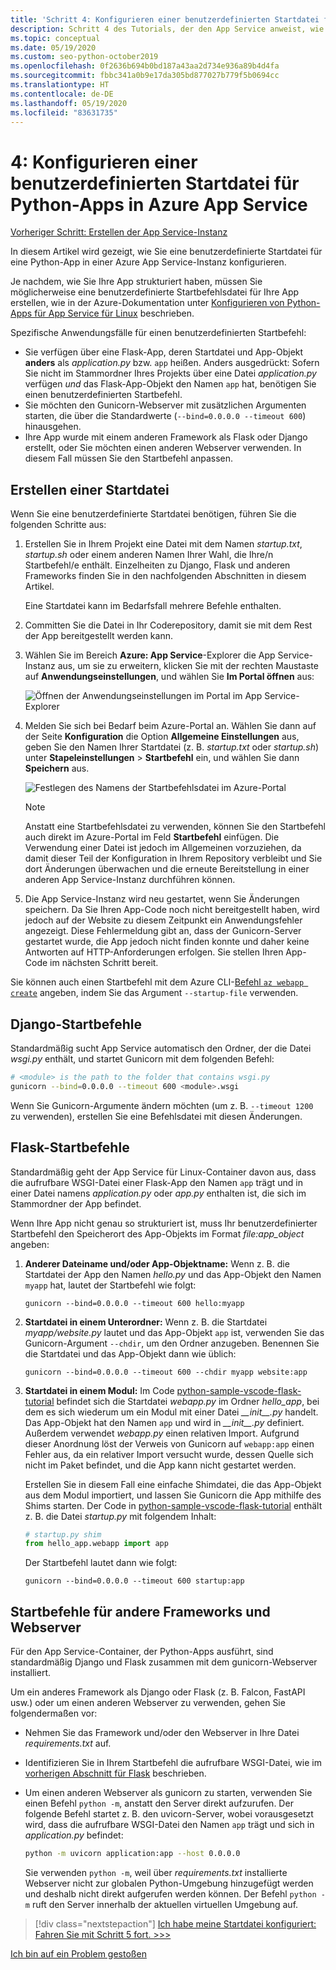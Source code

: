 ```yaml
---
title: 'Schritt 4: Konfigurieren einer benutzerdefinierten Startdatei für Python-Apps in Azure App Service für Linux'
description: Schritt 4 des Tutorials, der den App Service anweist, wie die Web-App gestartet wird, einschließlich spezifischer Anweisungen für Django, Flask und andere Frameworks.
ms.topic: conceptual
ms.date: 05/19/2020
ms.custom: seo-python-october2019
ms.openlocfilehash: 0f2636b694b0bd187a43aa2d734e936a89b4d4fa
ms.sourcegitcommit: fbbc341a0b9e17da305bd877027b779f5b0694cc
ms.translationtype: HT
ms.contentlocale: de-DE
ms.lasthandoff: 05/19/2020
ms.locfileid: "83631735"
---
```

# <a name="4-configure-a-custom-startup-file-for-python-apps-on-azure-app-service"></a>4: Konfigurieren einer benutzerdefinierten Startdatei für Python-Apps in Azure App Service

[Vorheriger Schritt: Erstellen der App Service-Instanz](tutorial-deploy-app-service-on-linux-03.md)

In diesem Artikel wird gezeigt, wie Sie eine benutzerdefinierte Startdatei für eine Python-App in einer Azure App Service-Instanz konfigurieren.

Je nachdem, wie Sie Ihre App strukturiert haben, müssen Sie möglicherweise eine benutzerdefinierte Startbefehlsdatei für Ihre App erstellen, wie in der Azure-Dokumentation unter [Konfigurieren von Python-Apps für App Service für Linux](https://docs.microsoft.com/azure/app-service/containers/how-to-configure-python) beschrieben.

Spezifische Anwendungsfälle für einen benutzerdefinierten Startbefehl:

- Sie verfügen über eine Flask-App, deren Startdatei und App-Objekt **anders** als *application.py* bzw. `app` heißen. Anders ausgedrückt: Sofern Sie nicht im Stammordner Ihres Projekts über eine Datei *application.py* verfügen *und* das Flask-App-Objekt den Namen `app` hat, benötigen Sie einen benutzerdefinierten Startbefehl.
- Sie möchten den Gunicorn-Webserver mit zusätzlichen Argumenten starten, die über die Standardwerte (`--bind=0.0.0.0 --timeout 600`) hinausgehen.
- Ihre App wurde mit einem anderen Framework als Flask oder Django erstellt, oder Sie möchten einen anderen Webserver verwenden. In diesem Fall müssen Sie den Startbefehl anpassen.

## <a name="create-a-startup-file"></a>Erstellen einer Startdatei

Wenn Sie eine benutzerdefinierte Startdatei benötigen, führen Sie die folgenden Schritte aus:

1. Erstellen Sie in Ihrem Projekt eine Datei mit dem Namen *startup.txt*, *startup.sh* oder einem anderen Namen Ihrer Wahl, die Ihre/n Startbefehl/e enthält. Einzelheiten zu Django, Flask und anderen Frameworks finden Sie in den nachfolgenden Abschnitten in diesem Artikel.

    Eine Startdatei kann im Bedarfsfall mehrere Befehle enthalten.

1. Committen Sie die Datei in Ihr Coderepository, damit sie mit dem Rest der App bereitgestellt werden kann.

1. Wählen Sie im Bereich **Azure: App Service**-Explorer die App Service-Instanz aus, um sie zu erweitern, klicken Sie mit der rechten Maustaste auf **Anwendungseinstellungen**, und wählen Sie **Im Portal öffnen** aus:

    ![Öffnen der Anwendungseinstellungen im Portal im App Service-Explorer](media/deploy-azure/open-application-settings-in-portal-for-app-service.png)

1. Melden Sie sich bei Bedarf beim Azure-Portal an. Wählen Sie dann auf der Seite **Konfiguration** die Option **Allgemeine Einstellungen** aus, geben Sie den Namen Ihrer Startdatei (z. B. *startup.txt* oder *startup.sh*) unter **Stapeleinstellungen** > **Startbefehl** ein, und wählen Sie dann **Speichern** aus.

    ![Festlegen des Namens der Startbefehlsdatei im Azure-Portal](media/deploy-azure/enter-startup-file-for-app-service-in-the-azure-portal.png)

    > [!NOTE]
    > Anstatt eine Startbefehlsdatei zu verwenden, können Sie den Startbefehl auch direkt im Azure-Portal im Feld **Startbefehl** einfügen. Die Verwendung einer Datei ist jedoch im Allgemeinen vorzuziehen, da damit dieser Teil der Konfiguration in Ihrem Repository verbleibt und Sie dort Änderungen überwachen und die erneute Bereitstellung in einer anderen App Service-Instanz durchführen können.

1. Die App Service-Instanz wird neu gestartet, wenn Sie Änderungen speichern. Da Sie Ihren App-Code noch nicht bereitgestellt haben, wird jedoch auf der Website zu diesem Zeitpunkt ein Anwendungsfehler angezeigt. Diese Fehlermeldung gibt an, dass der Gunicorn-Server gestartet wurde, die App jedoch nicht finden konnte und daher keine Antworten auf HTTP-Anforderungen erfolgen. Sie stellen Ihren App-Code im nächsten Schritt bereit.

Sie können auch einen Startbefehl mit dem Azure CLI-[Befehl `az webapp create`](/cli/azure/webapp?view=azure-cli-latest#az-webapp-create) angeben, indem Sie das Argument `--startup-file` verwenden.

## <a name="django-startup-commands"></a>Django-Startbefehle

Standardmäßig sucht App Service automatisch den Ordner, der die Datei *wsgi.py* enthält, und startet Gunicorn mit dem folgenden Befehl:

```bash
# <module> is the path to the folder that contains wsgi.py
gunicorn --bind=0.0.0.0 --timeout 600 <module>.wsgi
```

Wenn Sie Gunicorn-Argumente ändern möchten (um z. B. `--timeout 1200` zu verwenden), erstellen Sie eine Befehlsdatei mit diesen Änderungen.

## <a name="flask-startup-commands"></a>Flask-Startbefehle

Standardmäßig geht der App Service für Linux-Container davon aus, dass die aufrufbare WSGI-Datei einer Flask-App den Namen `app` trägt und in einer Datei namens *application.py* oder *app.py* enthalten ist, die sich im Stammordner der App befindet.

Wenn Ihre App nicht genau so strukturiert ist, muss Ihr benutzerdefinierter Startbefehl den Speicherort des App-Objekts im Format *file:app_object* angeben:

1. **Anderer Dateiname und/oder App-Objektname:** Wenn z. B. die Startdatei der App den Namen *hello.py* und das App-Objekt den Namen `myapp` hat, lautet der Startbefehl wie folgt:

    ```text
    gunicorn --bind=0.0.0.0 --timeout 600 hello:myapp
    ```

1. **Startdatei in einem Unterordner:** Wenn z. B. die Startdatei *myapp/website.py* lautet und das App-Objekt `app` ist, verwenden Sie das Gunicorn-Argument `--chdir`, um den Ordner anzugeben. Benennen Sie die Startdatei und das App-Objekt dann wie üblich:

    ```text
    gunicorn --bind=0.0.0.0 --timeout 600 --chdir myapp website:app
    ```

1. **Startdatei in einem Modul:** Im Code [python-sample-vscode-flask-tutorial](https://github.com/Microsoft/python-sample-vscode-flask-tutorial) befindet sich die Startdatei *webapp.py* im Ordner *hello_app*, bei dem es sich wiederum um ein Modul mit einer Datei *\_\_init\_\_.py* handelt. Das App-Objekt hat den Namen `app` und wird in *\_\_init\_\_.py* definiert. Außerdem verwendet *webapp.py* einen relativen Import. Aufgrund dieser Anordnung löst der Verweis von Gunicorn auf `webapp:app` einen Fehler aus, da ein relativer Import versucht wurde, dessen Quelle sich nicht im Paket befindet, und die App kann nicht gestartet werden.

    Erstellen Sie in diesem Fall eine einfache Shimdatei, die das App-Objekt aus dem Modul importiert, und lassen Sie Gunicorn die App mithilfe des Shims starten. Der Code in [python-sample-vscode-flask-tutorial](https://github.com/Microsoft/python-sample-vscode-flask-tutorial) enthält z. B. die Datei *startup.py* mit folgendem Inhalt:

    ```python
    # startup.py shim
    from hello_app.webapp import app
    ```

    Der Startbefehl lautet dann wie folgt:

    ```text
    gunicorn --bind=0.0.0.0 --timeout 600 startup:app
    ```

## <a name="startup-commands-for-other-frameworks-and-web-servers"></a>Startbefehle für andere Frameworks und Webserver

Für den App Service-Container, der Python-Apps ausführt, sind standardmäßig Django und Flask zusammen mit dem gunicorn-Webserver installiert.

Um ein anderes Framework als Django oder Flask (z. B. Falcon, FastAPI usw.) oder um einen anderen Webserver zu verwenden, gehen Sie folgendermaßen vor:

- Nehmen Sie das Framework und/oder den Webserver in Ihre Datei *requirements.txt* auf.
- Identifizieren Sie in Ihrem Startbefehl die aufrufbare WSGI-Datei, wie im [vorherigen Abschnitt für Flask](#flask-startup-commands) beschrieben.
- Um einen anderen Webserver als gunicorn zu starten, verwenden Sie einen Befehl `python -m`, anstatt den Server direkt aufzurufen. Der folgende Befehl startet z. B. den uvicorn-Server, wobei vorausgesetzt wird, dass die aufrufbare WSGI-Datei den Namen `app` trägt und sich in *application.py* befindet:

    ```sh
    python -m uvicorn application:app --host 0.0.0.0
    ```

    Sie verwenden `python -m`, weil über *requirements.txt* installierte Webserver nicht zur globalen Python-Umgebung hinzugefügt werden und deshalb nicht direkt aufgerufen werden können. Der Befehl `python -m` ruft den Server innerhalb der aktuellen virtuellen Umgebung auf.

> [!div class="nextstepaction"]
> [Ich habe meine Startdatei konfiguriert: Fahren Sie mit Schritt 5 fort. >>>](tutorial-deploy-app-service-on-linux-05.md)

[Ich bin auf ein Problem gestoßen](https://www.research.net/r/PWZWZ52?tutorial=vscode-appservice-python&step=04-startup-command)
